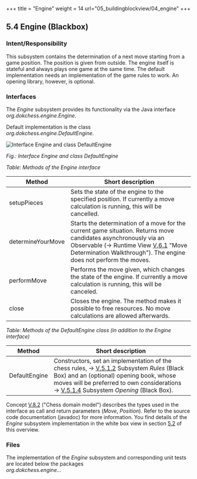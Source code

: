 +++
title = "Engine"
weight = 14
url="05_buildingblockview/04_engine"
+++

## 5.4 Engine (Blackbox)

### Intent/Responsibility
This subsystem contains the determination of a next move starting from a game position.
The position is given from outside.
The engine itself is stateful and always plays one game at the same time.
The default implementation needs an implementation of the game rules to work.
An opening library, however, is optional.

### Interfaces
The _Engine_ subsystem provides its functionality via the Java interface  
_org.dokchess.engine.Engine_.

Default implementation is the class  
_org.dokchess.engine.DefaultEngine_.

![Interface Engine and class DefaultEngine](/images/en/05_Subsystem_Engine.png "Interface Engine and class DefaultEngine")

*Fig.: Interface Engine and class DefaultEngine*

*Table: Methods of the Engine interface*

|  Method | Short description |
|-------------------------------|--------------------------------|
| setupPieces | Sets the state of the engine to the specified position. If currently a move calculation is running, this will be cancelled. |
| determineYourMove | Starts the determination of a move for the current game situation. Returns move candidates asynchronously via an Observable  (→ Runtime View [V.6.1](#section-v-6-1) "Move Determination Walkthrough"). The engine does not perform the moves. |
| performMove | Performs the move given, which changes the state of the engine. If currently a move calculation is running, this will be canceled. |
| close | Closes the engine. The method makes it possible to free resources. No move calculations are allowed afterwards. |



*Table: Methods of the DefaultEngine class (in addition to the Engine interface)*

|  Method | Short description |
|-------------------------------|--------------------------------|
| DefaultEngine | Constructors, set an implementation of the chess rules, → [V.5.1.2](#section-v-5-1-2) Subsystem _Rules_ (Black Box) and an (optional) opening book, whose moves will be preferred to own considerations → [V.5.1.4](#section-v-5-1-4) Subsystem _Opening_ (Black Box). |

Concept [V.8.2](#section-v-8-2) ("Chess domain model") describes the types used in the interface as call and return parameters (_Move_, _Position_). Refer to the source code documentation (javadoc) for more information.
You find details of the _Engine_ subsystem implementation in the white box view in section [5.2](#section-v-5-2) of this overview.

### Files
The implementation of the _Engine_ subsystem and corresponding unit tests are located below the packages   
_org.dokchess.engine..._
